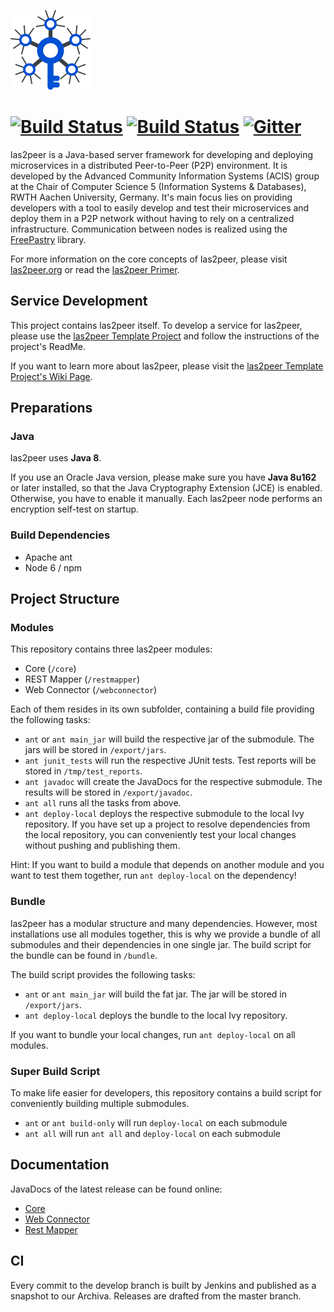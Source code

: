![las2peer](img/logo/bitmap/las2peer-logo-128x128.png)

# [![Build Status](https://jenkins.dbis.rwth-aachen.de/buildStatus/icon?job=las2peer%20Core)](https://jenkins.dbis.rwth-aachen.de/job/las2peer%20Core/) [![Build Status](https://travis-ci.org/rwth-acis/las2peer.svg?branch=master)](https://travis-ci.org/rwth-acis/las2peer) [![Gitter](https://badges.gitter.im/Join%20Chat.svg)](https://gitter.im/rwth-acis/las2peer)

las2peer is a Java-based server framework for developing and deploying microservices in a distributed Peer-to-Peer (P2P) environment.
It is developed by the Advanced Community Information Systems (ACIS) group at the Chair of Computer Science 5 (Information Systems & Databases), RWTH Aachen University, Germany.
It's main focus lies on providing developers with a tool to easily develop and test their microservices and deploy them in a P2P network without having to rely on a centralized infrastructure.
Communication between nodes is realized using the [FreePastry](http://www.freepastry.org/ "FreePastry") library.

For more information on the core concepts of las2peer, please visit [las2peer.org](https://las2peer.org "las2peer.org") or read the [las2peer Primer](https://dx.doi.org/10.13140/RG.2.2.31456.48645 "las2peer Primer").

## Service Development

This project contains las2peer itself.
To develop a service for las2peer, please use the [las2peer Template Project](https://github.com/rwth-acis/las2peer-template-project/) and follow the instructions of the project's ReadMe.

If you want to learn more about las2peer, please visit the [las2peer Template Project's Wiki Page](https://github.com/rwth-acis/las2peer-template-project/wiki).

## Preparations

### Java

las2peer uses **Java 8**.

If you use an Oracle Java version, please make sure you have **Java 8u162** or later installed, so that the Java Cryptography Extension (JCE) is enabled.
Otherwise, you have to enable it manually.
Each las2peer node performs an encryption self-test on startup.

### Build Dependencies

* Apache ant
* Node 6 / npm

## Project Structure

### Modules

This repository contains three las2peer modules:

* Core (`/core`)
* REST Mapper (`/restmapper`)
* Web Connector (`/webconnector`)

Each of them resides in its own subfolder, containing a build file providing the following tasks:

* `ant` or `ant main_jar` will build the respective jar of the submodule. The jars will be stored in `/export/jars`.
* `ant junit_tests` will run the respective JUnit tests. Test reports will be stored in `/tmp/test_reports`.
* `ant javadoc` will create the JavaDocs for the respective submodule. The results will be stored in `/export/javadoc`.
* `ant all` runs all the tasks from above.
* `ant deploy-local` deploys the respective submodule to the local Ivy repository. If you have set up a project to resolve dependencies from the local repository, you can conveniently test your local changes without pushing and publishing them.

Hint: If you want to build a module that depends on another module and you want to test them together, run `ant deploy-local` on the dependency!

### Bundle

las2peer has a modular structure and many dependencies.
However, most installations use all modules together, this is why we provide a bundle of all submodules and their dependencies in one single jar.
The build script for the bundle can be found in `/bundle`.

The build script provides the following tasks:

* `ant` or `ant main_jar` will build the fat jar. The jar will be stored in `/export/jars`.
* `ant deploy-local` deploys the bundle to the local Ivy repository.

If you want to bundle your local changes, run `ant deploy-local` on all modules.

### Super Build Script

To make life easier for developers, this repository contains a build script for conveniently building multiple submodules.

* `ant` or `ant build-only` will run `deploy-local` on each submodule
* `ant all` will run `ant all` and `deploy-local` on each submodule

## Documentation

JavaDocs of the latest release can be found online:

* [Core](http://rwth-acis.github.io/las2peer/core/ "Core")
* [Web Connector](http://rwth-acis.github.io/las2peer/webconnector/ "Web Connector")
* [Rest Mapper](http://rwth-acis.github.io/las2peer/restmapper/ "Rest Mapper")

## CI

Every commit to the develop branch is built by Jenkins and published as a snapshot to our Archiva.
Releases are drafted from the master branch.
